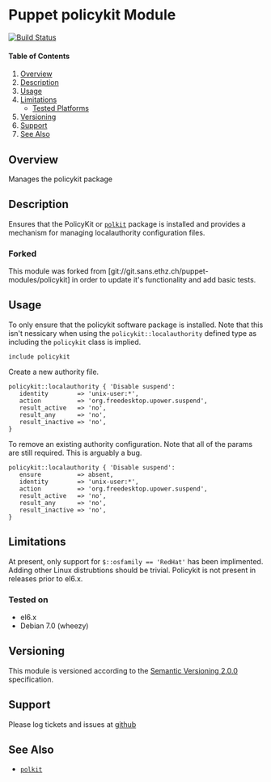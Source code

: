 Puppet policykit Module
=======================

[![Build Status](https://travis-ci.org/jhoblitt/puppet-policykit.png)](https://travis-ci.org/jhoblitt/puppet-policykit)


#### Table of Contents

1. [Overview](#overview)
2. [Description](#description)
3. [Usage](#usage)
4. [Limitations](#limitations)
    * [Tested Platforms](#tested-platforms)
5. [Versioning](#versioning)
6. [Support](#support)
7. [See Also](#see-also)


Overview
--------

Manages the policykit package


Description
-----------

Ensures that the PolicyKit or
[`polkit`](http://www.freedesktop.org/wiki/Software/polkit/) package is
installed and provides a mechanism for managing localauthority configuration
files.

### Forked

This module was forked from [git://git.sans.ethz.ch/puppet-modules/policykit]
in order to update it's functionality and add basic tests.


Usage
-----

To only ensure that the policykit software package is installed.  Note that
this isn't nessicary when using the `policykit::localauthority` defined type as
including the `policykit` class is implied.

```puppet
include policykit
```

Create a new authority file.

```puppet
policykit::localauthority { 'Disable suspend':
   identity        => 'unix-user:*',
   action          => 'org.freedesktop.upower.suspend',
   result_active   => 'no',
   result_any      => 'no',
   result_inactive => 'no',
}
```

To remove an existing authority configuration. Note that all of the params are
still required.  This is arguably a bug.

```puppet
policykit::localauthority { 'Disable suspend':
   ensure          => absent,
   identity        => 'unix-user:*',
   action          => 'org.freedesktop.upower.suspend',
   result_active   => 'no',
   result_any      => 'no',
   result_inactive => 'no',
}
```


Limitations
-----------

At present, only support for `$::osfamily == 'RedHat'` has been implimented.
Adding other Linux distrubtions should be trivial.  Policykit is not present in
releases prior to el6.x.

### Tested on

 * el6.x
 * Debian 7.0 (wheezy)


Versioning
----------

This module is versioned according to the [Semantic Versioning
2.0.0](http://semver.org/spec/v2.0.0.html) specification.


Support
-------

Please log tickets and issues at
[github](https://github.com/jhoblitt/puppet-policykit/issues)


See Also
--------

 * [`polkit`](http://www.freedesktop.org/wiki/Software/polkit/)

